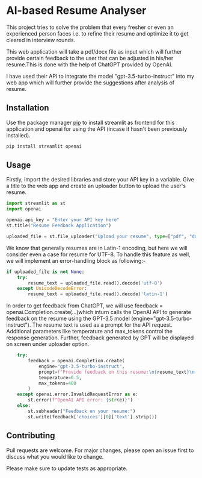 # AI-based Resume Analyser

This project tries to solve the problem that every fresher or even an experienced person faces i.e. to refine their resume and optimize it to get cleared in interview rounds.

This web application will take a pdf/docx file as input which will further provide certain feedback to the user that can be adjusted in his/her resume.This is done with the help of ChatGPT provided by OpenAI. 

I have used their API to integrate the model "gpt-3.5-turbo-instruct" into my web app which will further provide the suggestions after analysis of resume.

## Installation

Use the package manager [pip](https://pip.pypa.io/en/stable/) to install streamlit as frontend for this application and openai for using the API (incase it hasn't been previously installed).

```bash
pip install streamlit openai

```

## Usage
Firstly, import the desired libraries and store your API key in a variable. Give a title to the web app and create an uploader button to upload the user's resume. 
```python
import streamlit as st
import openai

openai.api_key = "Enter your API key here" 
st.title("Resume Feedback Application")

uploaded_file = st.file_uploader("Upload your resume", type=["pdf", "docx"])
```
We know that generally resumes are in Latin-1 encoding, but here we will consider even a case for resume for UTF-8. To handle this feature as well, we will implement an error-handling block as following:-

```python
if uploaded_file is not None:
    try:
        resume_text = uploaded_file.read().decode('utf-8')
    except UnicodeDecodeError:
        resume_text = uploaded_file.read().decode('latin-1')
```
In order to get feedback from ChatGPT, we will use feedback = openai.Completion.create(...)which inturn calls the OpenAI API to generate feedback on the resume using the GPT-3.5 model (engine="gpt-3.5-turbo-instruct"). The resume text is used as a prompt for the API request. Additional parameters like temperature and max_tokens control the response generation. 
Further, feedback generated by GPT will be displayed on screen under uploader option. 

```python
    try:
        feedback = openai.Completion.create(
            engine="gpt-3.5-turbo-instruct",  
            prompt=f"Provide feedback on this resume:\n{resume_text}\n---\n",
            temperature=0.5,
            max_tokens=400
        )
    except openai.error.InvalidRequestError as e:
        st.error(f"OpenAI API error: {str(e)}")  
    else:
        st.subheader("Feedback on your resume:")
        st.write(feedback['choices'][0]['text'].strip())
```

## Contributing

Pull requests are welcome. For major changes, please open an issue first
to discuss what you would like to change.

Please make sure to update tests as appropriate.
